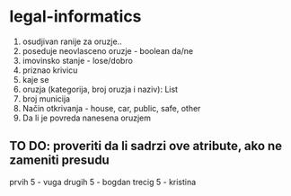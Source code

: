 # legal-informatics

1. osudjivan ranije za oruzje..
2. poseduje neovlasceno oruzje - boolean da/ne
3. imovinsko stanje - lose/dobro
4. priznao krivicu
5. kaje se
6. oruzja (kategorija, broj oruzja i naziv): List<Oruzje>
7. broj municija
8. Način otkrivanja - house, car, public, safe, other
9. Da li je povreda nanesena oruzjem

## TO DO: proveriti da li sadrzi ove atribute, ako ne zameniti presudu

prvih 5 - vuga
drugih 5 - bogdan
trecig 5 - kristina
